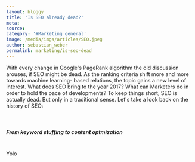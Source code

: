 ```yaml
---
layout: bloggy
title: 'Is SEO already dead?'
meta: 
source:
category: '#Marketing general'
image: /media/imgs/articles/SEO.jpeg
author: sebastian_weber
permalink: marketing/is-seo-dead
---
```


With every change in Google's PageRank algorithm the old discussion arouses, if SEO might be dead. 
As the ranking criteria shift more and more towards machine learning- based relations, the topic gains a new level of interest. What does SEO bring to the year 2017? What can Marketers do in order to hold the pace of developments? To keep things short, SEO is actually dead. But only in a traditional sense. Let's take a look back on the history of SEO:
<br>
<br>
<br>
<h5>From keyword stuffing to content optmization</h5>
<br>
Yolo

